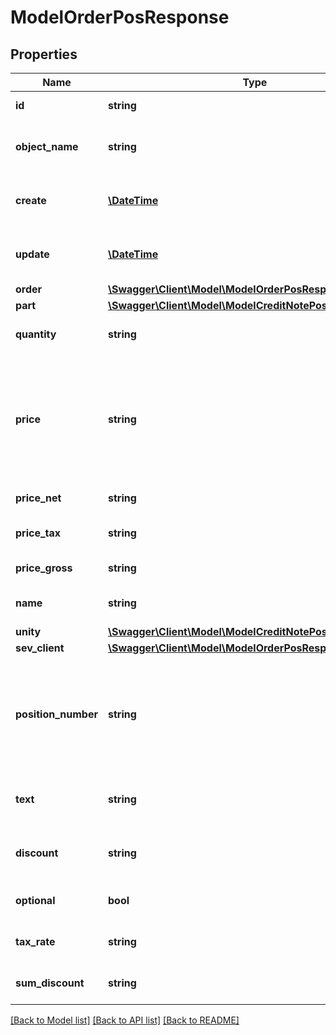 # ModelOrderPosResponse

## Properties
Name | Type | Description | Notes
------------ | ------------- | ------------- | -------------
**id** | **string** | The order position id | [optional] 
**object_name** | **string** | The order position object name | [optional] 
**create** | [**\DateTime**](\DateTime.md) | Date of order position creation | [optional] 
**update** | [**\DateTime**](\DateTime.md) | Date of last order position update | [optional] 
**order** | [**\Swagger\Client\Model\ModelOrderPosResponseOrder**](ModelOrderPosResponseOrder.md) |  | [optional] 
**part** | [**\Swagger\Client\Model\ModelCreditNotePosResponsePart**](ModelCreditNotePosResponsePart.md) |  | [optional] 
**quantity** | **string** | Quantity of the article/part | [optional] 
**price** | **string** | Price of the article/part. Is either gross or net, depending on the sevDesk account setting. | [optional] 
**price_net** | **string** | Net price of the part | [optional] 
**price_tax** | **string** | Tax on the price of the part | [optional] 
**price_gross** | **string** | Gross price of the part | [optional] 
**name** | **string** | Name of the article/part. | [optional] 
**unity** | [**\Swagger\Client\Model\ModelCreditNotePosResponseUnity**](ModelCreditNotePosResponseUnity.md) |  | [optional] 
**sev_client** | [**\Swagger\Client\Model\ModelOrderPosResponseSevClient**](ModelOrderPosResponseSevClient.md) |  | [optional] 
**position_number** | **string** | Position number of your position. Can be used to order multiple positions. | [optional] 
**text** | **string** | A text describing your position. | [optional] 
**discount** | **string** | An optional discount of the position. | [optional] 
**optional** | **bool** | Defines if the position is optional. | [optional] 
**tax_rate** | **string** | Tax rate of the position. | [optional] 
**sum_discount** | **string** | Discount sum of the position | [optional] 

[[Back to Model list]](../../README.md#documentation-for-models) [[Back to API list]](../../README.md#documentation-for-api-endpoints) [[Back to README]](../../README.md)

